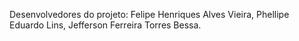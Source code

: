 Desenvolvedores do projeto:
Felipe Henriques Alves Vieira,
Phellipe Eduardo Lins,
Jefferson Ferreira Torres Bessa.
